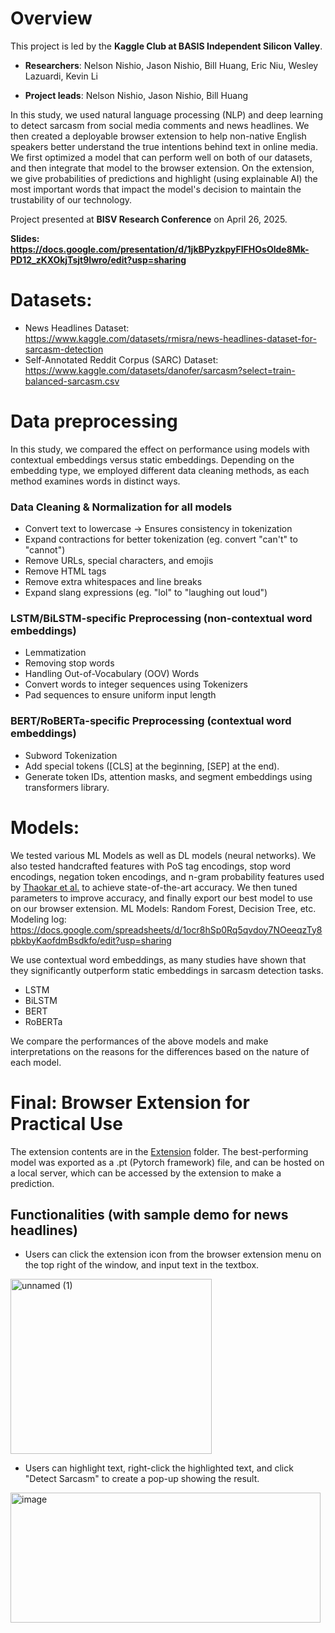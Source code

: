 # Overview
This project is led by the **Kaggle Club at BASIS Independent Silicon Valley**.

- **Researchers**: Nelson Nishio, Jason Nishio, Bill Huang, Eric Niu, Wesley Lazuardi, Kevin Li

- **Project leads**: Nelson Nishio, Jason Nishio, Bill Huang

In this study, we used natural language processing (NLP) and deep learning to detect sarcasm from social media comments and news headlines. We then created a  deployable browser extension to help non-native English speakers better understand the true intentions behind text in online media. We first optimized a model that can perform well on both of our datasets, and then integrate that model to the browser extension. On the extension, we give probabilities of predictions and highlight (using explainable AI) the most important words that impact the model's decision to maintain the trustability of our technology.

Project presented at **BISV Research Conference** on April 26, 2025.

**Slides: https://docs.google.com/presentation/d/1jkBPyzkpyFIFHOsOlde8Mk-PD12_zKXOkjTsjt9Iwro/edit?usp=sharing**

# Datasets:
- News Headlines Dataset: https://www.kaggle.com/datasets/rmisra/news-headlines-dataset-for-sarcasm-detection
- Self-Annotated Reddit Corpus (SARC) Dataset: https://www.kaggle.com/datasets/danofer/sarcasm?select=train-balanced-sarcasm.csv

# Data preprocessing
In this study, we compared the effect on performance using models with contextual embeddings versus static embeddings. Depending on the embedding type, we employed different data cleaning methods, as each method examines words in distinct ways.
### Data Cleaning & Normalization for all models
  - Convert text to lowercase → Ensures consistency in tokenization
  - Expand contractions for better tokenization (eg. convert "can't" to "cannot")
  - Remove URLs, special characters, and emojis
  - Remove HTML tags
  - Remove extra whitespaces and line breaks
  - Expand slang expressions (eg. "lol" to "laughing out loud")

### LSTM/BiLSTM-specific Preprocessing (non-contextual word embeddings)
  - Lemmatization
  - Removing stop words
  - Handling Out-of-Vocabulary (OOV) Words
  - Convert words to integer sequences using Tokenizers
  - Pad sequences to ensure uniform input length
### BERT/RoBERTa-specific Preprocessing (contextual word embeddings)
  - Subword Tokenization
  - Add special tokens ([CLS] at the beginning, [SEP] at the end).
  - Generate token IDs, attention masks, and segment embeddings using transformers library.

# Models:
We tested various ML Models as well as DL models (neural networks). We also tested handcrafted features with PoS tag encodings, stop word encodings, negation token encodings, and n-gram probability features used by [Thaokar et al.](https://doi.org/10.1007/s42979-023-02506-5) to achieve state-of-the-art accuracy. We then tuned parameters to improve accuracy, and finally export our best model to use on our browser extension.
ML Models: Random Forest, Decision Tree, etc.
Modeling log: https://docs.google.com/spreadsheets/d/1ocr8hSp0Rq5qvdoy7NOeeqzTy8pbkbyKaofdmBsdkfo/edit?usp=sharing

We use contextual word embeddings, as many studies have shown that they significantly outperform static embeddings in sarcasm detection tasks.
- LSTM
- BiLSTM
- BERT
- RoBERTa

We compare the performances of the above models and make interpretations on the reasons for the differences based on the nature of each model.

# Final: Browser Extension for Practical Use
The extension contents are in the [Extension](https://github.com/nknishio/Sarcasm-Detection/tree/main/Extension) folder.
The best-performing model was exported as a .pt (Pytorch framework) file, and can be hosted on a local server, which can be accessed by the extension to make a prediction.

## Functionalities (with sample demo for news headlines)
- Users can click the extension icon from the browser extension menu on the top right of the window, and input text in the textbox.

<img width="322" height="280" alt="unnamed (1)" src="https://github.com/user-attachments/assets/ee460a08-4965-4f2c-8782-e0da2335f183" />

- Users can highlight text, right-click the highlighted text, and click "Detect Sarcasm" to create a pop-up showing the result.
<img width="496" height="208" alt="image" src="https://github.com/user-attachments/assets/fe5c442e-7c91-47f7-ad6d-6cb384a1d389" />
